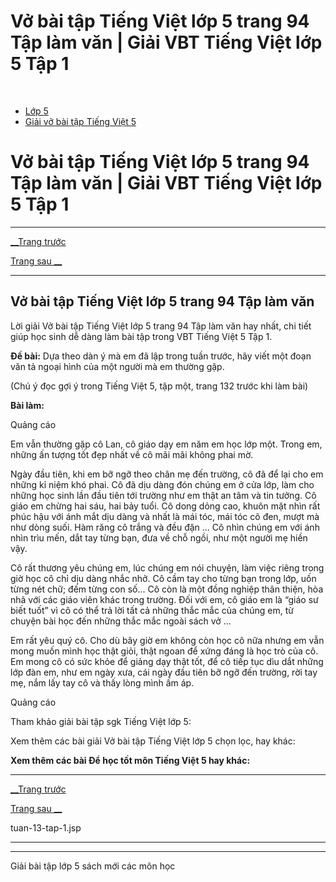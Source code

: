 # Vở bài tập Tiếng Việt lớp 5 trang 94 Tập làm văn | Giải VBT Tiếng Việt lớp 5 Tập 1

﻿

  * [Lớp 5](https://vietjack.com/series/lop-5.jsp)
  * [Giải vở bài tập Tiếng Việt 5](https://vietjack.com/giai-vo-bai-tap-tieng-viet-5/index.jsp)



# Vở bài tập Tiếng Việt lớp 5 trang 94 Tập làm văn | Giải VBT Tiếng Việt lớp 5 Tập 1

* * *

[__Trang trước](https://vietjack.com/giai-vo-bai-tap-tieng-viet-5/tuan-13-tap-1.jsp)

[Trang sau __](https://vietjack.com/giai-vo-bai-tap-tieng-viet-5/tuan-13-tap-1.jsp)

* * *

## Vở bài tập Tiếng Việt lớp 5 trang 94 Tập làm văn

Lời giải Vở bài tập Tiếng Việt lớp 5 trang 94 Tập làm văn hay nhất, chi tiết giúp học sinh dễ dàng làm bài tập trong VBT Tiếng Việt 5 Tập 1.

**Đề bài:** Dựa theo dàn ý mà em đã lập trong tuần trước, hãy viết một đoạn văn tả ngoại hình của một người mà em thường gặp. 

(Chú ý đọc gợi ý trong Tiếng Việt 5, tập một, trang 132 trước khi làm bài)

**Bài làm:**

Quảng cáo

Em vẫn thường gặp cô Lan, cô giáo dạy em năm em học lớp một. Trong em, những ấn tượng tốt đẹp nhất về cô mãi mãi không phai mờ. 

Ngày đầu tiên, khi em bỡ ngỡ theo chân mẹ đến trường, cô đã để lại cho em những kỉ niệm khó phai. Cô đã dịu dàng đón chúng em ở cửa lớp, làm cho những học sinh lần đầu tiên tới trường như em thật an tâm và tin tưởng. Cô giáo em chừng hai sáu, hai bảy tuổi. Cô dong dỏng cao, khuôn mặt nhìn rất phúc hậu với ánh mắt dịu dàng và nhất là mái tóc, mái tóc cô đen, mượt mà như dòng suối. Hàm răng cô trắng và đều đặn ... Cô nhìn chúng em với ánh nhìn trìu mến, dắt tay từng bạn, đưa về chỗ ngồi, như một người mẹ hiền vậy. 

Cô rất thương yêu chúng em, lúc chúng em nói chuyện, làm việc riêng trong giờ học cô chỉ dịu dàng nhắc nhở. Cô cầm tay cho từng bạn trong lớp, uốn từng nét chữ; đếm từng con số... Cô còn là một đồng nghiệp thân thiện, hòa nhã với các giáo viên khác trong trường. Đối với em, cô giáo em là “giáo sư biết tuốt” vì cô có thể trả lời tất cả những thắc mắc của chúng em, từ chuyện bài học đến những thắc mắc ngoài sách vở ... 

Em rất yêu quý cô. Cho dù bây giờ em không còn học cô nữa nhưng em vẫn mong muốn mình học thật giỏi, thật ngoan để xứng đáng là học trò của cô. Em mong cô có sức khỏe để giảng dạy thật tốt, để cô tiếp tục dìu dắt những lớp đàn em, như em ngày xưa, cái ngày đầu tiên bỡ ngỡ đến trường, rời tay mẹ, nắm lấy tay cô và thấy lòng mình ấm áp. 

Quảng cáo

Tham khảo giải bài tập sgk Tiếng Việt lớp 5:

Xem thêm các bài giải Vở bài tập Tiếng Việt lớp 5 chọn lọc, hay khác:

**Xem thêm các bài Để học tốt môn Tiếng Việt 5 hay khác:**

* * *

[__Trang trước](https://vietjack.com/giai-vo-bai-tap-tieng-viet-5/tuan-13-tap-1.jsp)

[Trang sau __](https://vietjack.com/giai-vo-bai-tap-tieng-viet-5/tuan-13-tap-1.jsp)

tuan-13-tap-1.jsp

* * *

* * *

Giải bài tập lớp 5 sách mới các môn học
